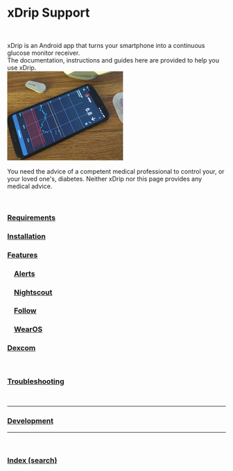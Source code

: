 # xDrip Support  
  
<br/>  
  
xDrip is an Android app that turns your smartphone into a continuous glucose monitor receiver.   
The documentation, instructions and guides here are provided to help you use xDrip.  
![](./docs/images/xDinaction.png)  

You need the advice of a competent medical professional to control your, or your loved one's, diabetes. Neither xDrip nor this page provides any medical advice.  
  
<br/>  
  
### [Requirements](./docs/Requirements_page.md)  
  
### [Installation](./docs/Installation_page.md)  
  
### [Features](./docs/Features_page.md)    
  
### &#160; &#160; [Alerts](./docs/Alerts_page.md)  
    
### &#160; &#160; [Nightscout](./docs/Nightscout_page.md)  
  
### &#160; &#160; [Follow](./docs/Follow_page.md)  
  
### &#160; &#160; [WearOS](./docs/WearOS-Instructions.md)  
  
### [Dexcom](./docs/Dexcom_page.md)  
  
<br/>

### [Troubleshooting](./docs/Troubleshooting_page.md)  
  
<br/>

---  
### [Development](./docs/Development_page.md)  
  
---  
  
<br/>  

### [Index (search)](./Search_Index.md)  
